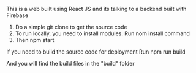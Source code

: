 This is a web built using React JS and its talking to a backend built with
Firebase

1. Do a simple git clone to get the source code
2. To run locally, you need to install modules. Run nom install command 
3. Then npm start

If you need to build the source code for deployment
    Run npm run build

And you will find the build files in the "build" folder    
